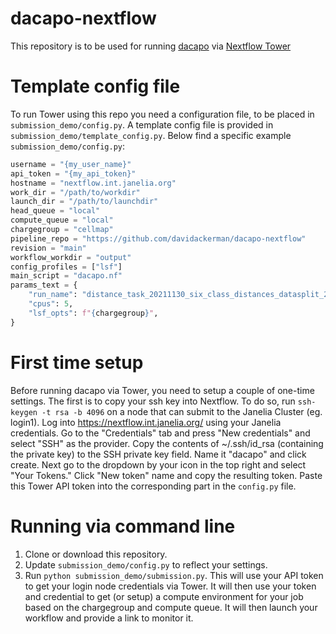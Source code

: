 # dacapo-nextflow
This repository is to be used for running [dacapo](https://github.com/funkelab/dacapo) via [Nextflow Tower](https://cloud.tower.nf/)

# Template config file
To run Tower using this repo you need a configuration file, to be placed in `submission_demo/config.py`. A template config file is provided in `submission_demo/template_config.py`. Below find a specific example `submission_demo/config.py`:
```python
username = "{my_user_name}"
api_token = "{my_api_token}"
hostname = "nextflow.int.janelia.org"
work_dir = "/path/to/workdir"
launch_dir = "/path/to/launchdir"
head_queue = "local"
compute_queue = "local"
chargegroup = "cellmap"
pipeline_repo = "https://github.com/davidackerman/dacapo-nextflow"
revision = "main"
workflow_workdir = "output"
config_profiles = ["lsf"]
main_script = "dacapo.nf"
params_text = {
    "run_name": "distance_task_20211130_six_class_distances_datasplit_20211130_dummy_architecture_20211130_gunpowder_trainer_20211130:2",
    "cpus": 5,
    "lsf_opts": f"{chargegroup}",
}
```
# First time setup
Before running dacapo via Tower, you need to setup a couple of one-time settings. The first is to copy your ssh key into Nextflow. To do so, run `ssh-keygen -t rsa -b 4096` on a node that can submit to the Janelia Cluster (eg. login1). Log into https://nextflow.int.janelia.org/ using your Janelia credentials. Go to the "Credentials" tab and press "New credentials" and select "SSH" as the provider. Copy the contents of ~/.ssh/id_rsa (containing the private key) to the SSH private key field. Name it "dacapo" and click create. Next go to the dropdown by your icon in the top right and select "Your Tokens." Click "New token" name and copy the resulting token. Paste this Tower API token into the corresponding part in the `config.py` file.

# Running via command line
1. Clone or download this repository.
2. Update `submission_demo/config.py` to reflect your settings.
3. Run `python submission_demo/submission.py`. This will use your API token to get your login node credentials via Tower. It will then use your token and credential to get (or setup) a compute environment for your job based on the chargegroup and compute queue. It will then launch your workflow and provide a link to monitor it.